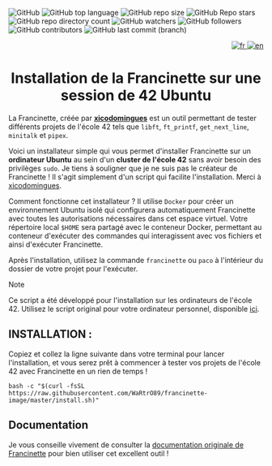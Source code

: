 ![GitHub](https://img.shields.io/github/license/WaRtrO89/francinette-image) ![GitHub top language](https://img.shields.io/github/languages/top/WaRtrO89/francinette-image) ![GitHub repo size](https://img.shields.io/github/repo-size/WaRtrO89/francinette-image) ![GitHub Repo stars](https://img.shields.io/github/stars/WaRtrO89/francinette-image) ![GitHub repo directory count](https://img.shields.io/github/directory-file-count/WaRtrO89/francinette-image) ![GitHub watchers](https://img.shields.io/github/watchers/WaRtrO89/francinette-image) ![GitHub followers](https://img.shields.io/github/followers/WaRtrO89) ![GitHub contributors](https://img.shields.io/github/contributors/WaRtrO89/francinette-image) ![GitHub last commit (branch)](https://img.shields.io/github/last-commit/WaRtrO89/francinette-image/master)

<div align="right">
  <a href="https://github.com/WaRtrO89/nodejs-and-cpp/blob/main/README.md">
    <img src="https://github-production-user-asset-6210df.s3.amazonaws.com/25512932/282272298-f8be0b14-1175-41e8-9ff9-91eb29c35779.png" alt="fr">
  </a>
  <a href="https://github.com/WaRtrO89/nodejs-and-cpp/blob/main/README_FR.md">
    <img src="https://github-production-user-asset-6210df.s3.amazonaws.com/25512932/282272296-82e81111-e524-439b-b971-900ce90d0603.png" alt="en">
  </a>
</div>
<h1 align="center">Installation de la Francinette sur <strong>une session de 42 Ubuntu</strong></h1>


La Francinette, créée par **[xicodomingues](https://github.com/xicodomingues)** est un outil permettant de tester différents projets de l'école 42 tels que `libft`, `ft_printf`, `get_next_line`, `minitalk` et `pipex`.

Voici un installateur simple qui vous permet d'installer Francinette sur un **ordinateur Ubuntu** au sein d'un **cluster de l'école 42** sans avoir besoin des privilèges `sudo`. Je tiens à souligner que je ne suis pas le créateur de Francinette ! Il s'agit simplement d'un script qui facilite l'installation. Merci à [xicodomingues](https://github.com/xicodomingues).

Comment fonctionne cet installateur ? Il utilise `Docker` pour créer un environnement Ubuntu isolé qui configurera automatiquement Francinette avec toutes les autorisations nécessaires dans cet espace virtuel. Votre répertoire local `$HOME` sera partagé avec le conteneur Docker, permettant au conteneur d'exécuter des commandes qui interagissent avec vos fichiers et ainsi d'exécuter Francinette.

Après l'installation, utilisez la commande `francinette` ou `paco` à l'intérieur du dossier de votre projet pour l'exécuter.

> [!note]
> Ce script a été développé pour l'installation sur les ordinateurs de l'école 42. Utilisez le script original pour votre ordinateur personnel, disponible [ici](https://github.com/xicodomingues/francinette/tree/master#readme).

## INSTALLATION :

Copiez et collez la ligne suivante dans votre terminal pour lancer l'installation, et vous serez prêt à commencer à tester vos projets de l'école 42 avec Francinette en un rien de temps !

```shell
bash -c "$(curl -fsSL https://raw.githubusercontent.com/WaRtrO89/francinette-image/master/install.sh)"
```
## Documentation

Je vous conseille vivement de consulter la [documentation originale de Francinette](https://github.com/xicodomingues/francinette/tree/master#readme) pour bien utiliser cet excellent outil !
